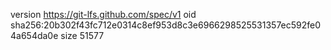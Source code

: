 version https://git-lfs.github.com/spec/v1
oid sha256:20b302f43fc712e0314c8ef953d8c3e6966298525531357ec592fe04a654da0e
size 51577
